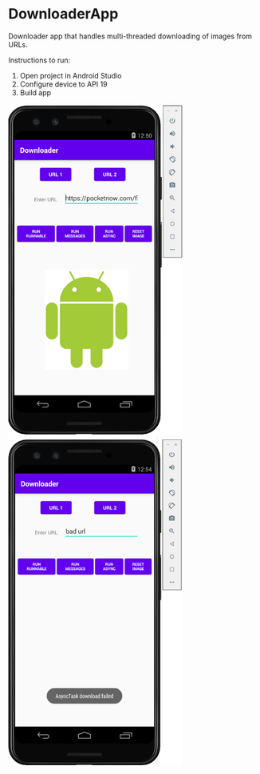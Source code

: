 # DownloaderApp

Downloader app that handles multi-threaded downloading of images from URLs.

Instructions to run:
1. Open project in Android Studio
2. Configure device to API 19
3. Build app

<img src="test.png" alt="drawing" width="350"/>
<img src="test2.png" alt="drawing" width="350"/>
